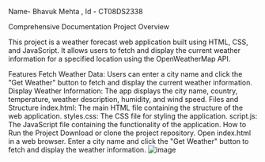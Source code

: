 Name- Bhavuk Mehta , Id - CT08DS2338

Comprehensive Documentation
Project Overview

This project is a weather forecast web application built using HTML, CSS, and JavaScript. It allows users to fetch and display the current weather information for a specified location using the OpenWeatherMap API.

Features
Fetch Weather Data: Users can enter a city name and click the "Get Weather" button to fetch and display the current weather information.
Display Weather Information: The app displays the city name, country, temperature, weather description, humidity, and wind speed.
Files and Structure
index.html: The main HTML file containing the structure of the web application.
styles.css: The CSS file for styling the application.
script.js: The JavaScript file containing the functionality of the application.
How to Run the Project
Download or clone the project repository.
Open index.html in a web browser.
Enter a city name and click the "Get Weather" button to fetch and display the weather information.
![image](https://github.com/pooniajatin/CodeTech-Task2/assets/141109606/a011654c-950b-43c2-a37b-3a97f09b6a22)
